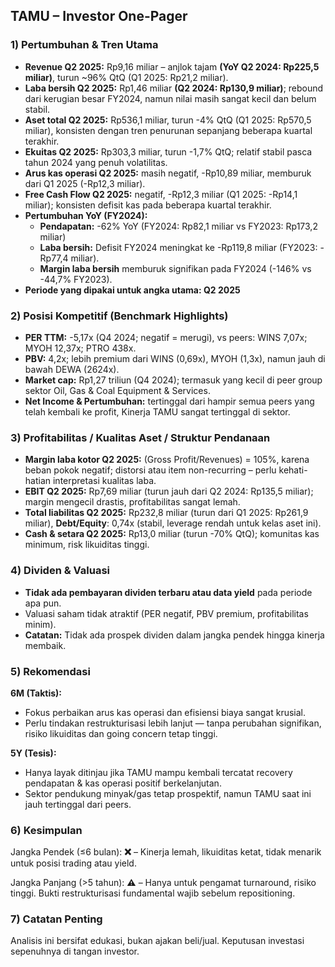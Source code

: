 ## TAMU – Investor One-Pager

### 1) Pertumbuhan & Tren Utama

- **Revenue Q2 2025:** Rp9,16 miliar – anjlok tajam **(YoY Q2 2024: Rp225,5 miliar)**, turun ~96% QtQ (Q1 2025: Rp21,2 miliar).
- **Laba bersih Q2 2025:** Rp1,46 miliar **(Q2 2024: Rp130,9 miliar)**; rebound dari kerugian besar FY2024, namun nilai masih sangat kecil dan belum stabil.
- **Aset total Q2 2025:** Rp536,1 miliar, turun -4% QtQ (Q1 2025: Rp570,5 miliar), konsisten dengan tren penurunan sepanjang beberapa kuartal terakhir.
- **Ekuitas Q2 2025:** Rp303,3 miliar, turun -1,7% QtQ; relatif stabil pasca tahun 2024 yang penuh volatilitas.
- **Arus kas operasi Q2 2025:** masih negatif, -Rp10,89 miliar, memburuk dari Q1 2025 (-Rp12,3 miliar).
- **Free Cash Flow Q2 2025:** negatif, -Rp12,3 miliar (Q1 2025: -Rp14,1 miliar); konsisten defisit kas pada beberapa kuartal terakhir.
- **Pertumbuhan YoY (FY2024):**
    - **Pendapatan:** -62% YoY (FY2024: Rp82,1 miliar vs FY2023: Rp173,2 miliar)
    - **Laba bersih:** Defisit FY2024 meningkat ke -Rp119,8 miliar (FY2023: -Rp77,4 miliar).
    - **Margin laba bersih** memburuk signifikan pada FY2024 (-146% vs -44,7% FY2023).
- **Periode yang dipakai untuk angka utama: Q2 2025**

### 2) Posisi Kompetitif (Benchmark Highlights)

- **PER TTM:** -5,17x (Q4 2024; negatif = merugi), vs peers: WINS 7,07x; MYOH 12,37x; PTRO 438x.
- **PBV:** 4,2x; lebih premium dari WINS (0,69x), MYOH (1,3x), namun jauh di bawah DEWA (2624x).
- **Market cap:** Rp1,27 triliun (Q4 2024); termasuk yang kecil di peer group sektor Oil, Gas & Coal Equipment & Services.
- **Net Income & Pertumbuhan:** tertinggal dari hampir semua peers yang telah kembali ke profit, Kinerja TAMU sangat tertinggal di sektor.

### 3) Profitabilitas / Kualitas Aset / Struktur Pendanaan

- **Margin laba kotor Q2 2025:** (Gross Profit/Revenues) = 105%, karena beban pokok negatif; distorsi atau item non-recurring – perlu kehati-hatian interpretasi kualitas laba.
- **EBIT Q2 2025:** Rp7,69 miliar (turun jauh dari Q2 2024: Rp135,5 miliar); margin mengecil drastis, profitabilitas sangat lemah.
- **Total liabilitas Q2 2025:** Rp232,8 miliar (turun dari Q1 2025: Rp261,9 miliar), **Debt/Equity**: 0,74x (stabil, leverage rendah untuk kelas aset ini).
- **Cash & setara Q2 2025:** Rp13,0 miliar (turun -70% QtQ); komunitas kas minimum, risk likuiditas tinggi.

### 4) Dividen & Valuasi

- **Tidak ada pembayaran dividen terbaru atau data yield** pada periode apa pun.
- Valuasi saham tidak atraktif (PER negatif, PBV premium, profitabilitas minim).
- **Catatan:** Tidak ada prospek dividen dalam jangka pendek hingga kinerja membaik.

### 5) Rekomendasi

**6M (Taktis):**  
- Fokus perbaikan arus kas operasi dan efisiensi biaya sangat krusial.
- Perlu tindakan restrukturisasi lebih lanjut — tanpa perubahan signifikan, risiko likuiditas dan going concern tetap tinggi.

**5Y (Tesis):**  
- Hanya layak ditinjau jika TAMU mampu kembali tercatat recovery pendapatan & kas operasi positif berkelanjutan.  
- Sektor pendukung minyak/gas tetap prospektif, namun TAMU saat ini jauh tertinggal dari peers.

### 6) Kesimpulan

Jangka Pendek (≤6 bulan): **❌** – Kinerja lemah, likuiditas ketat, tidak menarik untuk posisi trading atau yield.

Jangka Panjang (>5 tahun): **⚠️** – Hanya untuk pengamat turnaround, risiko tinggi. Bukti restrukturisasi fundamental wajib sebelum repositioning.

### 7) Catatan Penting

Analisis ini bersifat edukasi, bukan ajakan beli/jual. Keputusan investasi sepenuhnya di tangan investor.